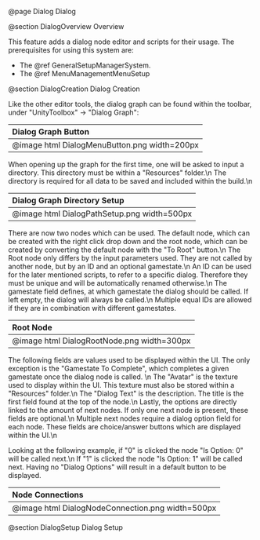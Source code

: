 @page Dialog Dialog

@section DialogOverview Overview

This feature adds a dialog node editor and scripts for their usage. 
The prerequisites for using this system are:

- The @ref GeneralSetupManagerSystem.
- The @ref MenuManagementMenuSetup

@section DialogCreation Dialog Creation

Like the other editor tools, the dialog graph can be found within the toolbar, under "UnityToolbox" -> "Dialog Graph":

| Dialog Graph Button |
| :---- |
| @image html DialogMenuButton.png width=200px |

When opening up the graph for the first time, one will be asked to input a directory. This directory must be within a "Resources" folder.\n
The directory is required for all data to be saved and included within the build.\n

| Dialog Graph Directory Setup |
| :---- |
| @image html DialogPathSetup.png width=500px |

There are now two nodes which can be used. The default node, which can be created with the right click drop down and the root node, which can be created by converting the default node with the "To Root" button.\n
The Root node only differs by the input parameters used. They are not called by another node, but by an ID and an optional gamestate.\n
An ID can be used for the later mentioned scripts, to refer to a specific dialog. Therefore they must be unique and will be automatically renamed otherwise.\n
The gamestate field defines, at which gamestate the dialog should be called. If left empty, the dialog will always be called.\n
Multiple equal IDs are allowed if they are in combination with different gamestates.

| Root Node |
| :---- |
| @image html DialogRootNode.png width=300px |

The following fields are values used to be displayed within the UI. The only exception is the "Gamestate To Complete", which completes a given gamestate once the dialog node is called. \n
The "Avatar" is the texture used to display within the UI. This texture must also be stored within a "Resources" folder.\n
The "Dialog Text" is the description. The title is the first field found at the top of the node.\n
Lastly, the options are directly linked to the amount of next nodes. If only one next node is present, these fields are optional.\n
Multiple next nodes require a dialog option field for each node. These fields are choice/answer buttons which are displayed within the UI.\n

Looking at the following example, if "0" is clicked the node "Is Option: 0" will be called next.\n
If "1" is clicked the node "Is Option: 1" will be called next. Having no "Dialog Options" will result in a default button to be displayed.

| Node Connections |
| :---- |
| @image html DialogNodeConnection.png width=500px |

@section DialogSetup Dialog Setup